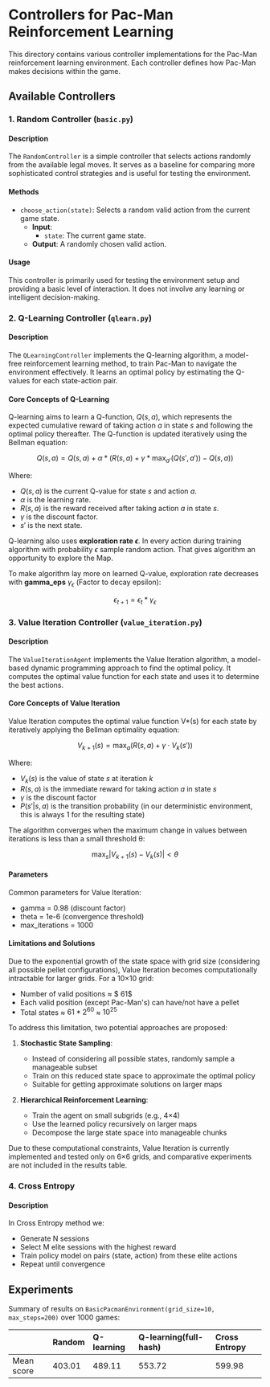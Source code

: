 # Controllers for Pac-Man Reinforcement Learning

This directory contains various controller implementations for the Pac-Man reinforcement learning environment. Each controller defines how Pac-Man makes decisions within the game.

## Available Controllers

### 1. Random Controller (`basic.py`)

#### Description

The `RandomController` is a simple controller that selects actions randomly from the available legal moves. It serves as a baseline for comparing more sophisticated control strategies and is useful for testing the environment.

#### Methods
-   `choose_action(state)`: Selects a random valid action from the current game state.
    -   **Input**:
        -   `state`: The current game state.
    -   **Output**: A randomly chosen valid action.

#### Usage

This controller is primarily used for testing the environment setup and providing a basic level of interaction. It does not involve any learning or intelligent decision-making.

### 2. Q-Learning Controller (`qlearn.py`)

#### Description

The `QLearningController` implements the Q-learning algorithm, a model-free reinforcement learning method, to train Pac-Man to navigate the environment effectively. It learns an optimal policy by estimating the Q-values for each state-action pair.

#### Core Concepts of Q-Learning

Q-learning aims to learn a Q-function, $Q(s, a)$, which represents the expected cumulative reward of taking action *a* in state *s* and following the optimal policy thereafter. The Q-function is updated iteratively using the Bellman equation:

$$
Q(s, a) = Q(s, a) + α * (R(s, a) + γ * \max_{a'}(Q(s', a')) - Q(s, a))
$$

Where:
-   $Q(s, a)$ is the current Q-value for state $s$ and action $a$.
-   $α$ is the learning rate.
-   $R(s, a)$ is the reward received after taking action $a$ in state $s$.
-   $γ$ is the discount factor.
-   $s'$ is the next state.

Q-learning also uses **exploration rate $\epsilon$**. In every action during training algorithm with probability $\epsilon$ sample random action. That gives algorithm an opportunity to explore the Map.

To make algorithm lay more on learned Q-value, exploration rate decreases with **gamma_eps** $\gamma_{\epsilon}$ (Factor to decay epsilon):

$$
\epsilon_{t+1} = \epsilon_{t} * \gamma_{\epsilon}
$$

### 3. Value Iteration Controller (`value_iteration.py`)

#### Description

The `ValueIterationAgent` implements the Value Iteration algorithm, a model-based dynamic programming approach to find the optimal policy. It computes the optimal value function for each state and uses it to determine the best actions.

#### Core Concepts of Value Iteration

Value Iteration computes the optimal value function V*(s) for each state by iteratively applying the Bellman optimality equation:

$$
V_{k+1}(s) = \max_a(R(s,a) + \gamma \cdot V_k(s'))
$$

Where:
- $V_k(s)$ is the value of state $s$ at iteration $k$
- $R(s,a)$ is the immediate reward for taking action $a$ in state $s$
- $\gamma$ is the discount factor
- $P(s'|s,a)$ is the transition probability (in our deterministic environment, this is always 1 for the resulting state)

The algorithm converges when the maximum change in values between iterations is less than a small threshold θ:

$$
\max_s |V_{k+1}(s) - V_k(s)| < \theta
$$

#### Parameters
Common parameters for Value Iteration:
- gamma = 0.98 (discount factor)
- theta = 1e-6 (convergence threshold)
- max_iterations = 1000

#### Limitations and Solutions

Due to the exponential growth of the state space with grid size (considering all possible pellet configurations), Value Iteration becomes computationally intractable for larger grids. For a 10×10 grid:
- Number of valid positions ≈ $ 61$
- Each valid position (except Pac-Man's) can have/not have a pellet
- Total states ≈ $61 * 2^{60}$ ≈ $10^{25}$

To address this limitation, two potential approaches are proposed:

1. **Stochastic State Sampling**:
   - Instead of considering all possible states, randomly sample a manageable subset
   - Train on this reduced state space to approximate the optimal policy
   - Suitable for getting approximate solutions on larger maps

2. **Hierarchical Reinforcement Learning**:
   - Train the agent on small subgrids (e.g., 4×4)
   - Use the learned policy recursively on larger maps
   - Decompose the large state space into manageable chunks

Due to these computational constraints, Value Iteration is currently implemented and tested only on 6×6 grids, and comparative experiments are not included in the results table.

### 4. Cross Entropy

#### Description

In Cross Entropy method we:

- Generate N sessions
- Select M elite sessions with the highest reward
- Train policy model on pairs (state, action) from these elite actions
- Repeat until convergence


## Experiments

Summary of results on `BasicPacmanEnvironment(grid_size=10, max_steps=200)` over 1000 games:

| | Random | Q-learning | Q-learning(full-hash) | Cross Entropy|
|:- | :----------- | :----------- | :--- | :--- |
| Mean score| 403.01     | 489.11      | 553.72 | 599.98
